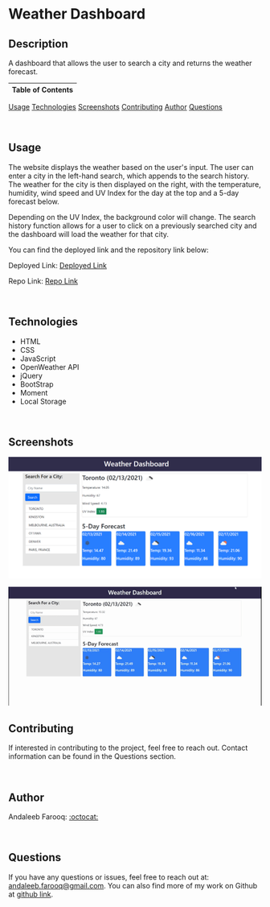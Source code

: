 # Weather Dashboard

## Description
A dashboard that allows the user to search a city and returns the weather forecast.



Table of Contents |
-------------------|
[Usage](#Usage)
[Technologies](#Technologies)
[Screenshots](#Screenshots)
[Contributing](#Contributing)
[Author](#Author)
[Questions](#Questions)

<br />

## Usage

The website displays the weather based on the user's input. The user can enter a city in the left-hand search, which appends to the search history. The weather for the city is then displayed on the right, with the temperature, humidity, wind speed and UV Index for the day at the top and a 5-day forecast below.

Depending on the UV Index, the background color will change. The search history function allows for a user to click on a previously searched city and the dashboard will load the weather for that city.

You can find the deployed link and the repository link below:

Deployed Link: [Deployed Link](https://cerafinn.github.io/weather-dashboard)

Repo Link: [Repo Link](https://github.com/cerafinn/weather-dashboard)

<br />

## Technologies

* HTML
* CSS
* JavaScript
* OpenWeather API
* jQuery
* BootStrap
* Moment
* Local Storage

<br />

## Screenshots

![IMG](./assets/images/weather-dashboard.png)

![GIF](./assets/images/weather-dashboard.gif)

## Contributing

If interested in contributing to the project, feel free to reach out. Contact information can be found in the Questions section.

<br />

## Author

Andaleeb Farooq: [:octocat:](https://github.com/cerafinn)

<br />

## Questions

If you have any questions or issues, feel free to reach out at: andaleeb.farooq@gmail.com.
You can also find more of my work on Github at [github link](https://github.com/cerafinn).